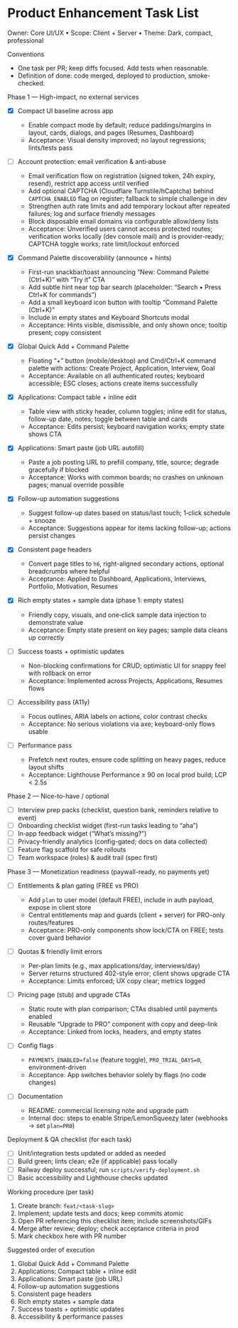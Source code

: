 # Product Enhancement Task List

Owner: Core UI/UX • Scope: Client + Server • Theme: Dark, compact, professional

Conventions
- One task per PR; keep diffs focused. Add tests when reasonable.
- Definition of done: code merged, deployed to production, smoke-checked.

Phase 1 — High-impact, no external services
- [x] Compact UI baseline across app
  - Enable compact mode by default; reduce paddings/margins in layout, cards, dialogs, and pages (Resumes, Dashboard)
  - Acceptance: Visual density improved; no layout regressions; lints/tests pass

- [ ] Account protection: email verification & anti‑abuse
  - Email verification flow on registration (signed token, 24h expiry, resend), restrict app access until verified
  - Add optional CAPTCHA (Cloudflare Turnstile/hCaptcha) behind `CAPTCHA_ENABLED` flag on register; fallback to simple challenge in dev
  - Strengthen auth rate limits and add temporary lockout after repeated failures; log and surface friendly messages
  - Block disposable email domains via configurable allow/deny lists
  - Acceptance: Unverified users cannot access protected routes; verification works locally (dev console mail) and is provider-ready; CAPTCHA toggle works; rate limit/lockout enforced

- [x] Command Palette discoverability (announce + hints)
  - First-run snackbar/toast announcing “New: Command Palette (Ctrl+K)” with “Try it” CTA
  - Add subtle hint near top bar search (placeholder: “Search • Press Ctrl+K for commands”)
  - Add a small keyboard icon button with tooltip “Command Palette (Ctrl+K)”
  - Include in empty states and Keyboard Shortcuts modal
  - Acceptance: Hints visible, dismissible, and only shown once; tooltip present; copy consistent

- [x] Global Quick Add + Command Palette
  - Floating “+” button (mobile/desktop) and Cmd/Ctrl+K command palette with actions: Create Project, Application, Interview, Goal
  - Acceptance: Available on all authenticated routes; keyboard accessible; ESC closes; actions create items successfully

- [x] Applications: Compact table + inline edit
  - Table view with sticky header, column toggles; inline edit for status, follow-up date, notes; toggle between table and cards
  - Acceptance: Edits persist; keyboard navigation works; empty state shows CTA

- [x] Applications: Smart paste (job URL autofill)
  - Paste a job posting URL to prefill company, title, source; degrade gracefully if blocked
  - Acceptance: Works with common boards; no crashes on unknown pages; manual override possible

- [x] Follow-up automation suggestions
  - Suggest follow-up dates based on status/last touch; 1‑click schedule + snooze
  - Acceptance: Suggestions appear for items lacking follow-up; actions persist changes

- [x] Consistent page headers
  - Convert page titles to `h6`, right-aligned secondary actions, optional breadcrumbs where helpful
  - Acceptance: Applied to Dashboard, Applications, Interviews, Portfolio, Motivation, Resumes

- [x] Rich empty states + sample data (phase 1: empty states)
  - Friendly copy, visuals, and one‑click sample data injection to demonstrate value
  - Acceptance: Empty state present on key pages; sample data cleans up correctly

- [ ] Success toasts + optimistic updates
  - Non-blocking confirmations for CRUD; optimistic UI for snappy feel with rollback on error
  - Acceptance: Implemented across Projects, Applications, Resumes flows

- [ ] Accessibility pass (A11y)
  - Focus outlines, ARIA labels on actions, color contrast checks
  - Acceptance: No serious violations via axe; keyboard-only flows usable

- [ ] Performance pass
  - Prefetch next routes, ensure code splitting on heavy pages, reduce layout shifts
  - Acceptance: Lighthouse Performance ≥ 90 on local prod build; LCP < 2.5s

Phase 2 — Nice-to-have / optional
- [ ] Interview prep packs (checklist, question bank, reminders relative to event)
- [ ] Onboarding checklist widget (first-run tasks leading to “aha”)
- [ ] In‑app feedback widget (“What’s missing?”)
- [ ] Privacy-friendly analytics (config-gated; docs on data collected)
- [ ] Feature flag scaffold for safe rollouts
- [ ] Team workspace (roles) & audit trail (spec first)

Phase 3 — Monetization readiness (paywall-ready, no payments yet)
- [ ] Entitlements & plan gating (FREE vs PRO)
  - Add `plan` to user model (default FREE), include in auth payload, expose in client store
  - Central entitlements map and guards (client + server) for PRO-only routes/features
  - Acceptance: PRO-only components show lock/CTA on FREE; tests cover guard behavior

- [ ] Quotas & friendly limit errors
  - Per-plan limits (e.g., max applications/day, interviews/day)
  - Server returns structured 402-style error; client shows upgrade CTA
  - Acceptance: Limits enforced; UX copy clear; metrics logged

- [ ] Pricing page (stub) and upgrade CTAs
  - Static route with plan comparison; CTAs disabled until payments enabled
  - Reusable “Upgrade to PRO” component with copy and deep-link
  - Acceptance: Linked from locks, headers, and empty states

- [ ] Config flags
  - `PAYMENTS_ENABLED=false` (feature toggle), `PRO_TRIAL_DAYS=0`, environment-driven
  - Acceptance: App switches behavior solely by flags (no code changes)

- [ ] Documentation
  - README: commercial licensing note and upgrade path
  - Internal doc: steps to enable Stripe/LemonSqueezy later (webhooks -> set `plan=PRO`)

Deployment & QA checklist (for each task)
- [ ] Unit/integration tests updated or added as needed
- [ ] Build green; lints clean; e2e (if applicable) pass locally
- [ ] Railway deploy successful; run `scripts/verify-deployment.sh`
- [ ] Basic accessibility and Lighthouse checks updated

Working procedure (per task)
1. Create branch: `feat/<task-slug>`
2. Implement; update tests and docs; keep commits atomic
3. Open PR referencing this checklist item; include screenshots/GIFs
4. Merge after review; deploy; check acceptance criteria in prod
5. Mark checkbox here with PR number

Suggested order of execution
1) Global Quick Add + Command Palette
2) Applications: Compact table + inline edit
3) Applications: Smart paste (job URL)
4) Follow-up automation suggestions
5) Consistent page headers
6) Rich empty states + sample data
7) Success toasts + optimistic updates
8) Accessibility & performance passes


